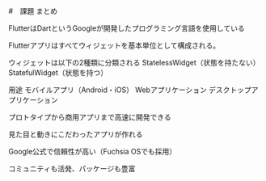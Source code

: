 #　課題
まとめ

FlutterはDartというGoogleが開発したプログラミング言語を使用している

Flutterアプリはすべてウィジェットを基本単位として構成される。


ウィジェットは以下の2種類に分類される
StatelessWidget（状態を持たない）
StatefulWidget（状態を持つ）

用途
モバイルアプリ（Android・iOS）
Webアプリケーション
デスクトップアプリケーション



プロトタイプから商用アプリまで高速に開発できる

見た目と動きにこだわったアプリが作れる

Google公式で信頼性が高い（Fuchsia OSでも採用）

コミュニティも活発、パッケージも豊富

